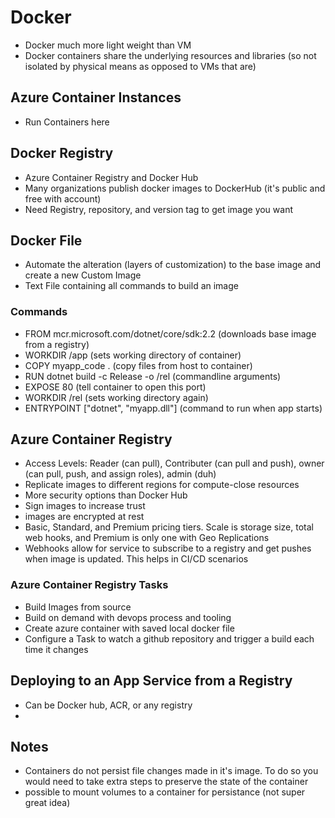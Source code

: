 # Docker
- Docker much more light weight than VM
- Docker containers share the underlying resources and libraries (so not isolated by physical means as opposed to VMs that are)

## Azure Container Instances
- Run Containers here


## Docker Registry
- Azure Container Registry and Docker Hub
- Many organizations publish docker images to DockerHub (it's public and free with account)
- Need Registry, repository, and version tag to get image you want

## Docker File
- Automate the alteration (layers of customization) to the base image and create a new Custom Image
- Text File containing all commands to build an image

### Commands
- FROM mcr.microsoft.com/dotnet/core/sdk:2.2 (downloads base image from a registry)
- WORKDIR /app (sets working directory of container)
- COPY myapp_code . (copy files from host to container)
- RUN dotnet build -c Release -o /rel (commandline arguments)
- EXPOSE 80 (tell container to open this port)
- WORKDIR /rel (sets working directory again)
- ENTRYPOINT ["dotnet", "myapp.dll"] (command to run when app starts)

## Azure Container Registry
- Access Levels: Reader (can pull), Contributer (can pull and push), owner (can pull, push, and assign roles), admin (duh)
- Replicate images to different regions for compute-close resources
- More security options than Docker Hub
- Sign images to increase trust
- images are encrypted at rest
- Basic, Standard, and Premium pricing tiers.  Scale is storage size, total web hooks, and Premium is only one with Geo Replications
- Webhooks allow for service to subscribe to a registry and get pushes when image is updated.  This helps in CI/CD scenarios

### Azure Container Registry Tasks
- Build Images from source
- Build on demand with devops process and tooling
- Create azure container with saved local docker file
- Configure a Task to watch a github repository and trigger a build each time it changes

## Deploying to an App Service from a Registry
- Can be Docker hub, ACR, or any registry
- 
## Notes
- Containers do not persist file changes made in it's image.  To do so you would need to take extra steps to preserve the state of the container
- possible to mount volumes to a container for persistance (not super great idea)


